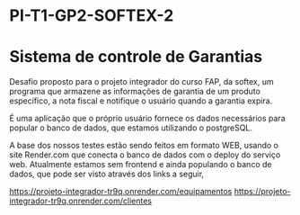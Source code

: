 # PI-T1-GP2-SOFTEX-2

# Sistema de controle de Garantias

Desafio proposto para o projeto integrador do curso FAP, da softex, um programa que armazene as informações de garantia de um produto específico, a nota fiscal e notifique o usuário quando a garantia expira. 

É uma aplicação que o próprio usuário fornece os dados necessários para popular o banco de dados, que estamos utilizando o postgreSQL.

A base dos nossos testes estão sendo feitos em formato WEB, usando o site Render.com que conecta o banco de dados com o deploy do serviço web. 
Atualmente estamos sem frontend e ainda populando o banco de dados, que pode ser visto através dos links a seguir,

https://projeto-integrador-tr9q.onrender.com/equipamentos
https://projeto-integrador-tr9q.onrender.com/clientes
